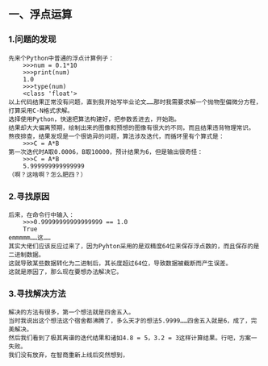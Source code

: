 ## 一、浮点运算
### 1.问题的发现
    先来个Python中普通的浮点计算例子：
        >>>num = 0.1*10
        >>>print(num)
        1.0
        >>>type(num)
        <class 'float'>
    以上代码结果正常没有问题，直到我开始写毕业论文……那时我需要求解一个抛物型偏微分方程，打算采用C-N格式求解。
    选择使用Python，快速把算法构建好，把参数丢进去，开始跑。
    结果却大大偏离预期，绘制出来的图像和预想的图像有很大的不同，而且结果违背物理常识。
    熬夜排查，结果发现是一个很诡异的问题，算法涉及迭代，而循环里有个算式是：
        >>>C = A*B
    第一次迭代时A取0.0006，B取10000，预计结果为6，但是输出很奇怪：
        >>>C = A*B
        5.999999999999999
    （啊？这啥啊？怎么肥四？）
### 2.寻找原因
    后来，在命令行中输入：
        >>>0.99999999999999999 == 1.0
        True
    emmmmm……这……
    其实大佬们应该反应过来了，因为Pyhton采用的是双精度64位来保存浮点数的，而且保存的是二进制数据。
    这就导致某些数据转化为二进制后，其长度超过64位，导致数据被截断而产生误差。
    这就是原因了，那么现在要想办法解决它。
### 3.寻找解决方法
    解决的方法有很多，第一个想法就是四舍五入。
    当时我说出这个想法这个宿舍都沸腾了，多么天才的想法5.9999……四舍五入就是6，成了，完美解决。
    然后我们看到了极其离谱的迭代结果和诸如4.8 = 5，3.2 = 3这样计算结果。行吧，方案一失败。
    我们没有放弃，在智商重新上线后突然想到，
    
